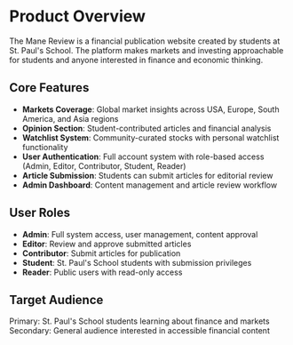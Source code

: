 # Product Overview

The Mane Review is a financial publication website created by students at St. Paul's School. The platform makes markets and investing approachable for students and anyone interested in finance and economic thinking.

## Core Features

- **Markets Coverage**: Global market insights across USA, Europe, South America, and Asia regions
- **Opinion Section**: Student-contributed articles and financial analysis
- **Watchlist System**: Community-curated stocks with personal watchlist functionality
- **User Authentication**: Full account system with role-based access (Admin, Editor, Contributor, Student, Reader)
- **Article Submission**: Students can submit articles for editorial review
- **Admin Dashboard**: Content management and article review workflow

## User Roles

- **Admin**: Full system access, user management, content approval
- **Editor**: Review and approve submitted articles
- **Contributor**: Submit articles for publication
- **Student**: St. Paul's School students with submission privileges
- **Reader**: Public users with read-only access

## Target Audience

Primary: St. Paul's School students learning about finance and markets
Secondary: General audience interested in accessible financial content
